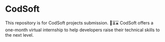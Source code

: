 # CodSoft
This repository is for CodSoft projects submission. 📣⏳⌛
CodSoft offers a one-month virtual internship to help developers raise their technical skills to the next level.
